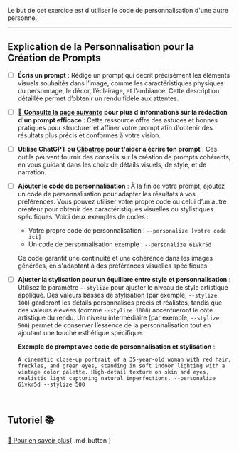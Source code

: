 
<style>.md-header{display:none;}</style> 
<style>.md-footer{display:none;}</style>
Le but de cet exercice est d'utiliser le code de personnalisation d'une autre personne. 

***

## Explication de la Personnalisation pour la Création de Prompts

- [ ] **Écris un prompt** : Rédige un prompt qui décrit précisément les éléments visuels souhaités dans l’image, comme les caractéristiques physiques du personnage, le décor, l’éclairage, et l’ambiance. Cette description détaillée permet d’obtenir un rendu fidèle aux attentes.

- [ ] [📖 **Consulte la page suivante**](../ai/prompt.md) **pour plus d’informations sur la rédaction d'un prompt efficace** : Cette ressource offre des astuces et bonnes pratiques pour structurer et affiner votre prompt afin d'obtenir des résultats plus précis et conformes à votre vision.

- [ ] **Utilise ChatGPT ou [Glibatree](https://chatgpt.com/g/g-hfOosvOH7-glibatree-consistent-character-assistant) pour t'aider à écrire ton prompt** : Ces outils peuvent fournir des conseils sur la création de prompts cohérents, en vous guidant dans les choix de détails visuels, de style, et de narration.

- [ ] **Ajouter le code de personnalisation** : À la fin de votre prompt, ajoutez un code de personnalisation pour adapter les résultats à vos préférences. Vous pouvez utiliser votre propre code ou celui d’un autre créateur pour obtenir des caractéristiques visuelles ou stylistiques spécifiques. Voici deux exemples de codes : 
    - Votre propre code de personnalisation : `--personalize [votre code ici]`
    - Un code de personnalisation exemple : `--personalize 61vkr5d`

   Ce code garantit une continuité et une cohérence dans les images générées, en s'adaptant à des préférences visuelles spécifiques.

- [ ] **Ajuster la stylisation pour un équilibre entre style et personnalisation** : Utilisez le paramètre `--stylize` pour ajuster le niveau de style artistique appliqué. Des valeurs basses de stylisation (par exemple, `--stylize 100`) garderont les détails personnalisés précis et réalistes, tandis que des valeurs élevées (comme `--stylize 1000`) accentueront le côté artistique du rendu. Un niveau intermédiaire (par exemple, `--stylize 500`) permet de conserver l’essence de la personnalisation tout en ajoutant une touche esthétique spécifique.

   **Exemple de prompt avec code de personnalisation et stylisation** :
   ```Midjourney
   A cinematic close-up portrait of a 35-year-old woman with red hair, freckles, and green eyes, standing in soft indoor lighting with a vintage color palette. High-detail texture on skin and eyes, realistic light capturing natural imperfections. --personalize 61vkr5d --stylize 500



## Tutoriel 📚

[📖 Pour en savoir plus](https://uqam-my.sharepoint.com/:v:/g/personal/lavoie-pilote_francoise_uqam_ca/EWMVxD7yH3FJoTFaSNL2c5oBjFJ6Hu8fxbCtXtRl56BOGg?nav=eyJyZWZlcnJhbEluZm8iOnsicmVmZXJyYWxBcHAiOiJPbmVEcml2ZUZvckJ1c2luZXNzIiwicmVmZXJyYWxBcHBQbGF0Zm9ybSI6IldlYiIsInJlZmVycmFsTW9kZSI6InZpZXciLCJyZWZlcnJhbFZpZXciOiJNeUZpbGVzTGlua0NvcHkifX0&e=XHFN16){ .md-button }   <br>







